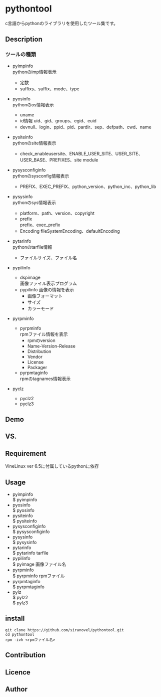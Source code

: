 pythontool
==========
c言語からpythonのライブラリを使用したツール集です。

## Description ##
### ツールの種類 ###
* pyimpinfo  
  pythonのimp情報表示
  - 定数
  - suffixs、suffix、mode、type
* pyosinfo  
  pythonのos情報表示
  - uname
  - id情報
  uid、gid、groups、egid、euid  
  - devnull、login、ppid、pid、pardir、sep、defpath、cwd、name
* pysiteinfo  
  pythonのsite情報表示
  - check_enableusersite、ENABLE_USER_SITE、USER_SITE、USER_BASE、PREFIXES、site module
* pysysconfiginfo  
  pythonのsysconfig情報表示
  - PREFIX、EXEC_PREFIX、python_version、python_inc、python_lib
* pysysinfo  
  pythonのsys情報表示  
  - platform、path、version、copyright
  - prefix  
    prefix、exec_prefix  
  - Encoding
  fileSystemEncoding、defaultEncoding
* pytarinfo  
  pythonのtarfile情報  
  - ファイルサイズ、ファイル名
* pypilinfo  
  - dspimage  
  画像ファイル表示プログラム
  - pypilinfo
  画像の情報を表示
    - 画像フォーマット
    - サイズ
    - カラーモード
* pyrpminfo  
  - pyrpminfo  
  rpmファイル情報を表示
    - rpmのversion
    - Name-Version-Release
    - Distribution
    - Vendor
    - License
    - Packager
  - pyrpmtaginfo  
  rpmのtagnames情報表示

* pyclz  
  - pyclz2  
  - pyclz3  

## Demo ##

## VS. ##

## Requirement ##
VineLinux ver 6.5に付属しているpythonに依存

## Usage ##
* pyimpinfo  
  $ pyimpinfo  
* pyosinfo  
  $ pyosinfo
* pysiteinfo  
  $ pysiteinfo
* pysysconfiginfo  
  $ pysysconfiginfo
* pysysinfo  
  $ pysysinfo
* pytarinfo  
  $ pytarinfo tarfile
* pypilinfo  
  $ pyimage 画像ファイル名
* pyrpminfo  
  $ pyrpminfo rpmファイル
* pyrpmtaginfo  
  $ pyrpmtaginfo
* pylz  
  $ pylz2  
  $ pylz3  

## install ##
    git clone https://github.com/siranovel/pythontool.git  
    cd pythontool  
    rpm -ivh <rpmファイル名>  

## Contribution ##

## Licence ##

## Author ##
